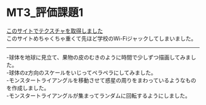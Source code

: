 # MT3_評価課題1


[このサイトでテクスチャを取得しました](https://www.solarsystemscope.com/)  
このサイトめちゃくちゃ重くて先ほど学校のWi-Fiジャックしてしまいました。

-----
-球体を地球に見立て、果物の皮のむきのように時間で少しずつ描画してみました。   
-球体のz方向のスケールをいじってペラペラにしてみました。  
-モンスタートライアングルを移動させて惑星の周りをまわっているようなものを作成しました。  
-モンスタートライアングルが集まってランダムに回転するようにしました。  

